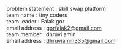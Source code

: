 problem statement  : skill swap platform  
team name : tiny coders  
team leader : Falak gor   
email address : gorfalak2@gmail.com  
team member : dhruvi amin  
email address : dhruviamin335@gmail.com
